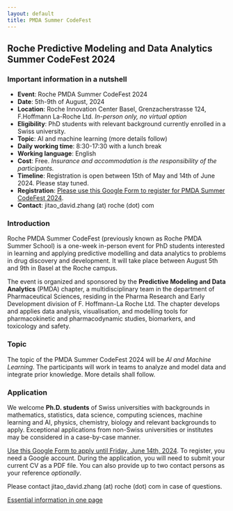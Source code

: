```yaml
---
layout: default
title: PMDA Summer CodeFest
---
```


## Roche Predictive Modeling and Data Analytics Summer CodeFest 2024

### Important information in a nutshell

* **Event**: Roche PMDA Summer CodeFest 2024
* **Date**: 5th-9th of August, 2024
* **Location**: Roche Innovation Center Basel, Grenzacherstrasse 124, F.Hoffmann La-Roche Ltd. *In-person only, no virtual option*
* **Eligibility**: PhD students with relevant background currently enrolled in a Swiss university.
* **Topic**: AI and machine learning (more details follow)
* **Daily working time**: 8:30-17:30 with a lunch break
* **Working language**: English
* **Cost**: Free. *Insurance and accommodation is the responsibility of the participants.*
* **Timeline**: Registration is open between 15th of May and 14th of June 2024. Please stay tuned.
* **Registration**: [Please use this Google Form to register for PMDA Summer CodeFest 2024](https://forms.gle/t3B5kqWj28d43HYs6).
* **Contact**: jitao_david.zhang (at) roche (dot) com

### Introduction

Roche PMDA Summer CodeFest (previously known as Roche PMDA Summer School) is a one-week in-person event for PhD students interested in learning and applying predictive modelling and data analytics to problems in drug discovery and development. It will take place between August 5th and 9th in Basel at the Roche campus.

The event is organized and sponsored by the **Predictive Modeling and Data Analytics** (PMDA) chapter, a multidisciplinary team in the department of Pharmaceutical Sciences, residing in the Pharma Research and Early Development division of F. Hoffmann-La Roche Ltd. The chapter develops and applies data analysis, visualisation, and modelling tools for pharmacokinetic and pharmacodynamic studies, biomarkers, and toxicology and safety.

### Topic

The topic of the PMDA Summer CodeFest 2024 will be *AI and Machine Learning*. The participants will work in teams to analyze and model data and integrate prior knowledge. More details shall follow.

### Application

We welcome **Ph.D. students** of Swiss universities with backgrounds in mathematics, statistics, data science, computing sciences, machine learning and AI, physics, chemistry, biology and relevant backgrounds to apply. Exceptional applications from non-Swiss universities or institutes may be considered in a case-by-case manner.

[Use this Google Form to apply until Friday, June 14th, 2024](https://forms.gle/t3B5kqWj28d43HYs6). To register, you need a Google account. During the application, you will need to submit your current CV as a PDF file. You can also provide up to two contact persons as your reference *optionally*.

Please contact jitao_david.zhang (at) roche (dot) com in case of
questions.

<a href="assets/2024-3rd-Roche-PMDA-summer-hackathon-A4.pdf">Essential information in one page</a>
